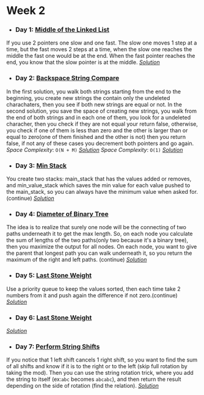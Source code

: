 # Week 2

* ### Day 1: [Middle of the Linked List](https://leetcode.com/explore/challenge/card/30-day-leetcoding-challenge/529/week-2/3290/)
If you use 2 pointers one slow and one fast. The slow one moves 1 step at a time, but the fast moves 2 steps at a time, when the slow one reaches the middle the fast one would be at the end. When the fast pointer reaches the end, you know that the slow pointer is at the middle.
[*Solution*](middle_of_the_linked_list.c++)

* ### Day 2: [Backspace String Compare](https://leetcode.com/explore/challenge/card/30-day-leetcoding-challenge/529/week-2/3291/)
In the first solution, you walk both strings starting from the end to the beginning, you create new strings the contain only the undeleted charachaters, then you see if both new strings are equal or not.
In the second solution, you save the space of creating new strings, you walk from the end of both strings and in each one of them, you look for a undeleted characher, then you check if they are not equal your return false, otherwise, you check if one of them is less than zero and the other is larger than or equal to zero(one of them finished and the other is not) then you return false, if not any of these cases you decrement both pointers and go again.
*Space Complexity*: `O(N + M)`
[*Solution*](middle_of_the_linked_list_1.c++)
*Space Complexity*: `O(1)`
[*Solution*](middle_of_the_linked_list_2.c++)

* ### Day 3: [Min Stack](https://leetcode.com/explore/challenge/card/30-day-leetcoding-challenge/529/week-2/3292/)
You create two stacks: main_stack that has the values added or removes, and min_value_stack which saves the min value for each value pushed to the main_stack, so you can always have the minimum value when asked for.(continue)
[*Solution*](min_stack.c++)

* ### Day 4: [Diameter of Binary Tree](https://leetcode.com/explore/challenge/card/30-day-leetcoding-challenge/529/week-2/3293/)
The idea is to realize that surely one node will be the connecting of two paths underneath it to get the max length. So, on each node you calculate the sum of lengths of the two paths(only two because it's a binary tree), then you maximize the output for all nodes. On each node, you want to give the parent that longest path you can walk underneath it, so you return the maximum of the right and left paths. (continue)
[*Solution*](diameter_of_binary_tree.c++)

* ### Day 5: [Last Stone Weight](https://leetcode.com/explore/challenge/card/30-day-leetcoding-challenge/529/week-2/3297/)
Use a priority queue to keep the values sorted, then each time take 2 numbers from it and push again the difference if not zero.(continue)
[*Solution*](last_stone_weight.c++)

* ### Day 6: [Last Stone Weight](https://leetcode.com/explore/challenge/card/30-day-leetcoding-challenge/529/week-2/3297/)

[*Solution*]()

* ### Day 7: [Perform String Shifts](https://leetcode.com/explore/challenge/card/30-day-leetcoding-challenge/529/week-2/3299/)
If you notice that 1 left shift cancels 1 right shift, so you want to find the sum of all shifts and know if it is to the right or to the left (skip full rotation by taking the mod). Then you can use the string rotation trick, where you add the string to itself (ex:`abc` becomes `abcabc`), and then return the result depending on the side of rotation (find the relation).
[*Solution*](perform_string_shifts.c++)
